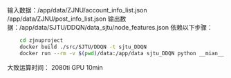 输入数据：/app/data/ZJNU/account_info_list.json
         /app/data/ZJNU/post_info_list.json
输出数据：/app/data/SJTU/DDQN/data_sjtu/node_features.json
依赖以下步骤：
```bash
    cd zjnuproject
    docker build ./src/SJTU/DDQN -t sjtu_DDQN
    docker run --rm -v $(pwd)/data:/app/data sjtu_DDQN python __mian__.py
```
大致运算时间：
2080ti GPU
10min